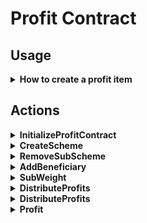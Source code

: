 # Profit Contract

## Usage

<details>

  <summary><b>How to create a profit item</b></summary>

Call `CreateScheme` and provide the token symbol you gonna use in this item. Also you can set the `ExpiredPeriodNumber`.

</details>

## Actions 
<details>

  <summary><b>InitializeProfitContract</b></summary>

This method will be called once by an inline transaction right after `Profit Contract` get deployed.

### Purpose

Set contract system name of `Token Contract` in order to get its addresses in the future.

### Notes

- Sender must be the owner of `Profit Contract`, which should be the address of `Basic Contract Zero`.

- Contract system names can neither be same nor empty.

- Cannot initialize more than once.

</details>

<details>

  <summary><b>CreateScheme</b></summary>

### Purpose

For anyone to create a `ProfitItem`.

### Notes

- A `ProfitItem` will be identified by a Hash value which called `SchemeId`. This Hash value is calculated from `TransactionId` of `CreateScheme` transction and the address of `Profit Contract`.

- To create a `ProfitItem`, the creator need to provide its binded token symbol. Like for item `Treasury` created by `AElf Consensus Contract`, the binded token symbol is `ELF`.

- `ExpiredPeriodNumber` is optional.

- `CurrentPeriod` will start from 1, and increase every time when the creator call `ReleaseProfits` in the future.

</details>

<details>

  <summary><b>RemoveSubScheme</b></summary>

### Purpose

For a profit item `Creator` to register a `SubProfitItem` to one `ProfitItem` he created before.

### Notes

- Sender must be the `Creator` of the `ProfitItem` to register to.

- To register a `ProfitItem` as `SubProfitItem`, sender should provide `SchemeId`s of two `ProfitItem`s and the `Shares` of `SubProfitItem`.

- This method will actually call `AddBeneficiary` to add the `Shares` of `SubProfitItem`.

- Also, the `SchemeId` of `SubProfitItem` will be recorded to `ProfitItem`.

</details>

<details>

  <summary><b>AddBeneficiary</b></summary>

### Purpose

For a profit item `Creator` to add an Address to receive profits of one `ProfitItem` he created before.

### Notes

- `TotalShares` of this `ProfitItem` will be increased.

- Will add a `ProfitDetail` to record this addition for Beneficiary address to profit from this `ProfitItem` in the future.

- Will remove expired `ProfitDetail`s.

</details>

<details>

  <summary><b>SubWeight</b></summary>

### Purpose

For a profit item `Creator` to remove an Address to receive profits of one `ProfitItem` he created before.

### Notes

</details>

<details>

  <summary><b>DistributeProfits</b></summary>

### Purpose

For a profit item `Creator` to release an amount of profits to a virtual address calculated by `ProfitItem` and current period number.

If this `ProfitItem` has `SubProfitItem`s, transfer tokens to `SubProfitItem`s' virtual addresses.

### Notes

</details>

<details>

  <summary><b>DistributeProfits</b></summary>

### Purpose

For anyone to add profits to a certain `ProfitItem` of specific period.

### Notes

</details>

<details>

  <summary><b>Profit</b></summary>

### Purpose

For a user to get all available profits from a certain `ProfitItem`.

### Notes

</details>